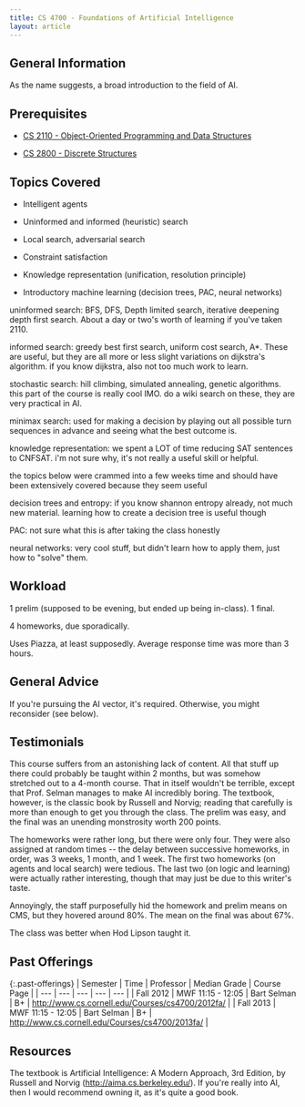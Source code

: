 ```yaml
---
title: CS 4700 - Foundations of Artificial Intelligence
layout: article
---
```


## General Information

As the name suggests, a broad introduction to the field of AI.

## Prerequisites

 - [CS 2110 - Object-Oriented Programming and Data Structures](https://github.com/mrkev/Official-CS-Wiki/blob/master/classes/CS2110.md)

 - [CS 2800 - Discrete Structures](https://github.com/mrkev/Official-CS-Wiki/blob/master/classes/CS2800.md)

## Topics Covered

 - Intelligent agents

 - Uninformed and informed (heuristic) search

 - Local search, adversarial search

 - Constraint satisfaction

 - Knowledge representation (unification, resolution principle)

 - Introductory machine learning (decision trees, PAC, neural networks)

uninformed search: BFS, DFS, Depth limited search, iterative deepening depth first search. About a day or two's worth of learning if you've taken 2110.

informed search: greedy best first search, uniform cost search, A*. These are useful, but they are all more or less slight variations on dijkstra's algorithm. if you know dijkstra, also not too much work to learn.

stochastic search: hill climbing, simulated annealing, genetic algorithms. this part of the course is really cool IMO. do a wiki search on these, they are very practical in AI.

minimax search: used for making a decision by playing out all possible turn sequences in advance and seeing what the best outcome is.

knowledge representation: we spent a LOT of time reducing SAT sentences to CNFSAT. i'm not sure why, it's not really a useful skill or helpful.

the topics below were crammed into a few weeks time and should have been extensively covered because they seem useful

decision trees and entropy: if you know shannon entropy already, not much new material. learning how to create a decision tree is useful though

PAC: not sure what this is after taking the class honestly

neural networks: very cool stuff, but didn't learn how to apply them, just how to "solve" them.

## Workload

1 prelim (supposed to be evening, but ended up being in-class). 1 final.

4 homeworks, due sporadically.

Uses Piazza, at least supposedly. Average response time was more than 3 hours.

## General Advice

If you're pursuing the AI vector, it's required. Otherwise, you might reconsider (see below).

## Testimonials

This course suffers from an astonishing lack of content. All that stuff up there could probably be taught within 2 months, but was somehow stretched out to a 4-month course. That in itself wouldn't be terrible, except that Prof. Selman manages to make AI incredibly boring. The textbook, however, is the classic book by Russell and Norvig; reading that carefully is more than enough to get you through the class. The prelim was easy, and the final was an unending monstrosity worth 200 points.

The homeworks were rather long, but there were only four. They were also assigned at random times -- the delay between successive homeworks, in order, was 3 weeks, 1 month, and 1 week. The first two homeworks (on agents and local search) were tedious. The last two (on logic and learning) were actually rather interesting, though that may just be due to this writer's taste.

Annoyingly, the staff purposefully hid the homework and prelim means on CMS, but they hovered around 80%. The mean on the final was about 67%.

The class was better when Hod Lipson taught it.

## Past Offerings

{:.past-offerings}
| Semester | Time | Professor | Median Grade | Course Page |
| --- | --- | --- | --- | --- |
| Fall 2012 | MWF 11:15 - 12:05 | Bart Selman | B+ | http://www.cs.cornell.edu/Courses/cs4700/2012fa/ |
| Fall 2013 | MWF 11:15 - 12:05 | Bart Selman | B+ | http://www.cs.cornell.edu/Courses/cs4700/2013fa/ |

## Resources

The textbook is Artificial Intelligence: A Modern Approach, 3rd Edition, by Russell and Norvig (<http://aima.cs.berkeley.edu/>). If you're really into AI, then I would recommend owning it, as it's quite a good book.
